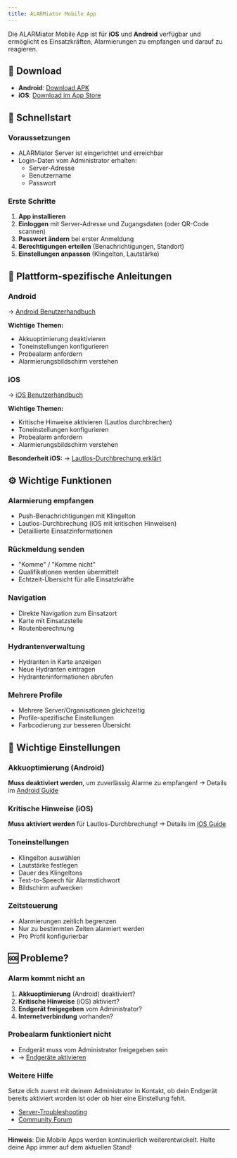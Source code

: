 ```yaml
---
title: ALARMiator Mobile App
---
```


Die ALARMiator Mobile App ist für **iOS** und **Android** verfügbar und ermöglicht es Einsatzkräften, Alarmierungen zu empfangen und darauf zu reagieren.

## 📱 Download

- **Android**: [Download APK](https://alarmiator.de/download)
- **iOS**: [Download im App Store](https://alarmiator.de/download)

## 🚀 Schnellstart

### Voraussetzungen
- ALARMiator Server ist eingerichtet und erreichbar
- Login-Daten vom Administrator erhalten:
  - Server-Adresse
  - Benutzername
  - Passwort

### Erste Schritte
1. **App installieren**
2. **Einloggen** mit Server-Adresse und Zugangsdaten (oder QR-Code scannen)
3. **Passwort ändern** bei erster Anmeldung
4. **Berechtigungen erteilen** (Benachrichtigungen, Standort)
5. **Einstellungen anpassen** (Klingelton, Lautstärke)

## 📖 Plattform-spezifische Anleitungen

### Android
→ [Android Benutzerhandbuch](androidguidefuerbenutzer)

**Wichtige Themen:**
- Akkuoptimierung deaktivieren
- Toneinstellungen konfigurieren
- Probealarm anfordern
- Alarmierungsbildschirm verstehen

### iOS
→ [iOS Benutzerhandbuch](iosguidefuerbenutzer)

**Wichtige Themen:**
- Kritische Hinweise aktivieren (Lautlos durchbrechen)
- Toneinstellungen konfigurieren
- Probealarm anfordern
- Alarmierungsbildschirm verstehen

**Besonderheit iOS:**
→ [Lautlos-Durchbrechung erklärt](lautlos-durchbrechungios)

## ⚙️ Wichtige Funktionen

### Alarmierung empfangen
- Push-Benachrichtigungen mit Klingelton
- Lautlos-Durchbrechung (iOS mit kritischen Hinweisen)
- Detaillierte Einsatzinformationen

### Rückmeldung senden
- "Komme" / "Komme nicht"
- Qualifikationen werden übermittelt
- Echtzeit-Übersicht für alle Einsatzkräfte

### Navigation
- Direkte Navigation zum Einsatzort
- Karte mit Einsatzstelle
- Routenberechnung

### Hydrantenverwaltung
- Hydranten in Karte anzeigen
- Neue Hydranten eintragen
- Hydranteninformationen abrufen

### Mehrere Profile
- Mehrere Server/Organisationen gleichzeitig
- Profile-spezifische Einstellungen
- Farbcodierung zur besseren Übersicht

## 🔧 Wichtige Einstellungen

### Akkuoptimierung (Android)
**Muss deaktiviert werden**, um zuverlässig Alarme zu empfangen!
→ Details im [Android Guide](androidguidefuerbenutzer/#akkuoptimierung-ausstellen)

### Kritische Hinweise (iOS)
**Muss aktiviert werden** für Lautlos-Durchbrechung!
→ Details im [iOS Guide](iosguidefuerbenutzer/#lautlos-durchbrechen---kritische-hinweise-aktivieren)

### Toneinstellungen
- Klingelton auswählen
- Lautstärke festlegen
- Dauer des Klingeltons
- Text-to-Speech für Alarmstichwort
- Bildschirm aufwecken

### Zeitsteuerung
- Alarmierungen zeitlich begrenzen
- Nur zu bestimmten Zeiten alarmiert werden
- Pro Profil konfigurierbar

## 🆘 Probleme?

### Alarm kommt nicht an
1. **Akkuoptimierung** (Android) deaktiviert?
2. **Kritische Hinweise** (iOS) aktiviert?
3. **Endgerät freigegeben** vom Administrator?
4. **Internetverbindung** vorhanden?

### Probealarm funktioniert nicht
- Endgerät muss vom Administrator freigegeben sein
- → [Endgeräte aktivieren](/docs/endgeraet-aktivieren)

### Weitere Hilfe

Setze dich zuerst mit deinem Administrator in Kontakt, ob dein Endgerät bereits aktiviert worden ist oder ob hier eine Einstellung fehlt.

- [Server-Troubleshooting](/docs/eserfolgtkeinealarmierung)
- [Community Forum](https://community.alarmiator.de)

---

**Hinweis**: Die Mobile Apps werden kontinuierlich weiterentwickelt. Halte deine App immer auf dem aktuellen Stand!
